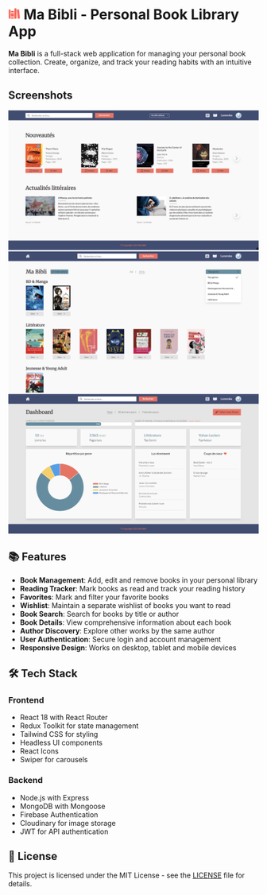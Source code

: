 # ![Ma Bibli Logo](./frontend/src/assets/page-icon.png) Ma Bibli - Personal Book Library App

**Ma Bibli** is a full-stack web application for managing your personal book collection. Create, organize, and track your reading habits with an intuitive interface.

## Screenshots

![Ma Bibli - Home Page](https://github.com/luneroka/ma-bibli/blob/main/frontend/src/assets/mabibli-homepage.png)
![Ma Bibli - User Book Shelves](https://github.com/luneroka/ma-bibli/blob/main/frontend/src/assets/mabibli-bookshelves.png)
![Ma Bibli - User Dashboard](https://github.com/luneroka/ma-bibli/blob/main/frontend/src/assets/mabibli-dashboard.png)

## 📚 Features

- **Book Management**: Add, edit and remove books in your personal library
- **Reading Tracker**: Mark books as read and track your reading history
- **Favorites**: Mark and filter your favorite books
- **Wishlist**: Maintain a separate wishlist of books you want to read
- **Book Search**: Search for books by title or author
- **Book Details**: View comprehensive information about each book
- **Author Discovery**: Explore other works by the same author
- **User Authentication**: Secure login and account management
- **Responsive Design**: Works on desktop, tablet and mobile devices

## 🛠️ Tech Stack

### Frontend

- React 18 with React Router
- Redux Toolkit for state management
- Tailwind CSS for styling
- Headless UI components
- React Icons
- Swiper for carousels

### Backend

- Node.js with Express
- MongoDB with Mongoose
- Firebase Authentication
- Cloudinary for image storage
- JWT for API authentication

## 📝 License

This project is licensed under the MIT License - see the [LICENSE](LICENSE) file for details.
